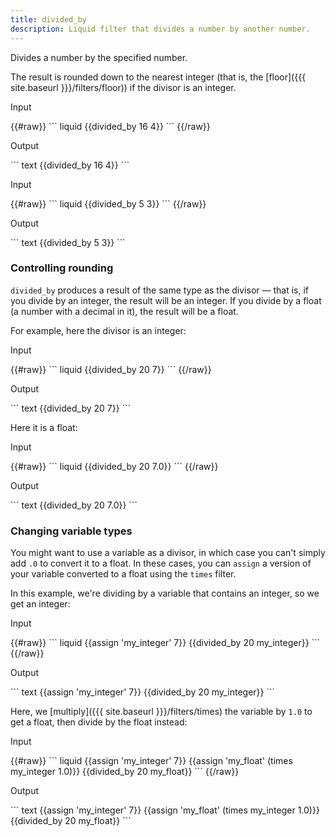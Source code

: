 ```yaml
---
title: divided_by
description: Liquid filter that divides a number by another number.
---
```


Divides a number by the specified number.

The result is rounded down to the nearest integer (that is, the [floor]({{{ site.baseurl }}}/filters/floor)) if the divisor is an integer.

<p class="code-label">Input</p>
{{#raw}}
``` liquid
{{divided_by 16 4}}
```
{{/raw}}

<p class="code-label">Output</p>
``` text
{{divided_by 16 4}}
```

<p class="code-label">Input</p>
{{#raw}}
``` liquid
{{divided_by 5 3}}
```
{{/raw}}

<p class="code-label">Output</p>
``` text
{{divided_by 5 3}}
```

### Controlling rounding

`divided_by` produces a result of the same type as the divisor — that is, if you divide by an integer, the result will be an integer. If you divide by a float (a number with a decimal in it), the result will be a float.

For example, here the divisor is an integer:

<p class="code-label">Input</p>
{{#raw}}
``` liquid
{{divided_by 20 7}}
```
{{/raw}}

<p class="code-label">Output</p>
``` text
{{divided_by 20 7}}
```

Here it is a float:

<p class="code-label">Input</p>
{{#raw}}
``` liquid
{{divided_by 20 7.0}}
```
{{/raw}}

<p class="code-label">Output</p>
``` text
{{divided_by 20 7.0}}
```

### Changing variable types

You might want to use a variable as a divisor, in which case you can't simply add `.0` to convert it to a float. In these cases, you can `assign` a version of your variable converted to a float using the `times` filter.

In this example, we're dividing by a variable that contains an integer, so we get an integer:

<p class="code-label">Input</p>
{{#raw}}
``` liquid
{{assign 'my_integer' 7}}
{{divided_by 20 my_integer}}
```
{{/raw}}

<p class="code-label">Output</p>
``` text
{{assign 'my_integer' 7}}
{{divided_by 20 my_integer}}
```

Here, we [multiply]({{{ site.baseurl }}}/filters/times) the variable by `1.0` to get a float, then divide by the float instead:

<p class="code-label">Input</p>
{{#raw}}
``` liquid
{{assign 'my_integer' 7}}
{{assign 'my_float' (times my_integer 1.0)}}
{{divided_by 20 my_float}}
```
{{/raw}}

<p class="code-label">Output</p>
``` text
{{assign 'my_integer' 7}}
{{assign 'my_float' (times my_integer 1.0)}}
{{divided_by 20 my_float}}
```

